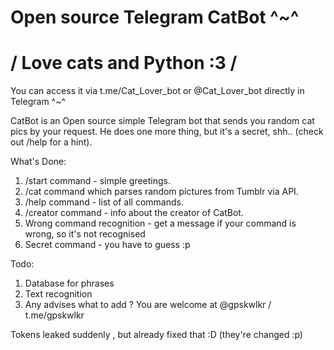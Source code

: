 # Open source Telegram CatBot ^~^ 

# / Love cats and Python :3 /

You can access it via t.me/Cat_Lover_bot or @Cat_Lover_bot directly in Telegram ^~^

CatBot is an Open source simple Telegram bot that sends you random cat pics by your request. He does one more thing, but it's a secret, shh.. (check out /help for a hint).

What's Done:

1. /start command - simple greetings.
2. /cat command which parses random pictures from Tumblr via API.
3. /help command - list of all commands.
4. /creator command - info about the creator of CatBot.
5. Wrong command recognition - get a message if your command is wrong, so it's not recognised
6. Secret command - you have to guess :p

Todo:

1. Database for phrases
2. Text recognition
3. Any advises what to add ? You are welcome at @gpskwlkr / t.me/gpskwlkr

Tokens leaked suddenly , but already fixed that :D (they're changed :p)
